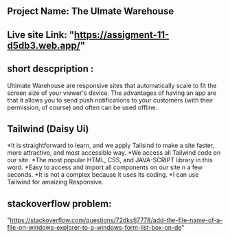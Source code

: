 ## Project Name: The Ulmate Warehouse
## Live site Link: "https://assigment-11-d5db3.web.app/"
## short descpription  :
Ultimate Warehouse are responsive sites that automatically scale to fit the screen size of your viewer's device. The advantages of having an app are that it allows you to send push notifications to your customers (with their permission, of course) and often can be used offline.

## Tailwind (Daisy Ui) 
*It is straightforward to learn, and we apply Tailsind to make a site faster, more attractive, and most accessible way.
*We access all Tailwind code on our site.
*The most popular HTML, CSS, and JAVA-SCRIPT library in this word.
*Easy to access and import all components on our site n a few seconds.
*It is not a  complex because it uses its coding.
*I can use Tailwind for amaizing Responsive.

## stackoverflow problem:
 "https://stackoverflow.com/questions/72dksfj7778/add-the-file-name-of-a-file-on-windows-explorer-to-a-windows-form-list-box-on-de"